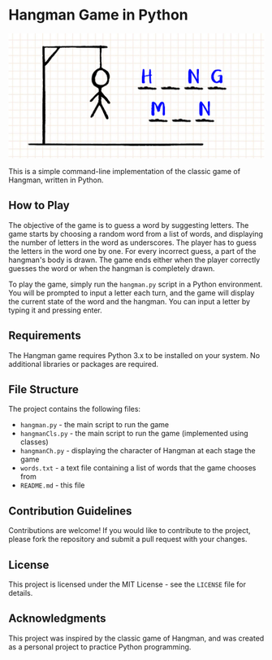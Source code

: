 # Hangman Game in Python

![Hangman Game in Python](https://github.com/saber-khakbiz/Hangman/blob/master/hangman-logo.png)

This is a simple command-line implementation of the classic game of Hangman, written in Python.

## How to Play

The objective of the game is to guess a word by suggesting letters. The game starts by choosing a random word from a list of words, and displaying the number of letters in the word as underscores. The player has to guess the letters in the word one by one. For every incorrect guess, a part of the hangman's body is drawn. The game ends either when the player correctly guesses the word or when the hangman is completely drawn.

To play the game, simply run the `hangman.py` script in a Python environment. You will be prompted to input a letter each turn, and the game will display the current state of the word and the hangman. You can input a letter by typing it and pressing enter.

## Requirements

The Hangman game requires Python 3.x to be installed on your system. No additional libraries or packages are required.

## File Structure

The project contains the following files:

- `hangman.py` - the main script to run the game
- `hangmanCls.py` - the main script to run the game (implemented using classes)
- `hangmanCh.py` - displaying the character of Hangman at each stage the game
- `words.txt` - a text file containing a list of words that the game chooses from
- `README.md` - this file

## Contribution Guidelines

Contributions are welcome! If you would like to contribute to the project, please fork the repository and submit a pull request with your changes.

## License

This project is licensed under the MIT License - see the `LICENSE` file for details.

## Acknowledgments

This project was inspired by the classic game of Hangman, and was created as a personal project to practice Python programming.
